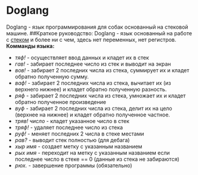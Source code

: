 # Doglang
Doglang - язык программирования для собак основанный на стековой машине.
##Краткое руководство:
Doglang - язык основанный на работе с [стеком](https://ru.wikipedia.org/wiki/%D0%A1%D1%82%D0%B5%D0%BA) и более ни с чем, здесь нет переменных, нет регистров.
**Комманды языка:**
* *тяф!* - осуществляет ввод данных и кладет их в стек
* *гав!* - забирает последнее число из стек и выводит на экран
* *вов!* - забирает 2 последних числа из стека, суммирует их и кладет обратно полученную сумму.
* *ваф!* - забирает 2 последних числа из стека, вычитает их (из верхнего нижнее) и кладет обратно полученную разность.
* *ряф* -  забирает 2 последних числа из стека, умножает их и кладет обратно полученное произведение
* *вуф* - забирает 2 последних числа из стека, делит их на цело (верхнее на нижнее) и кладет обратно полученное частное.
* *тряв! число* - кладет указанное число в стек
* *тряф!* - удаляет последнее число из стека
* *руф!* - меняет последних 2 числа в стеке местами
* *рав?* - выводит стек полностью (для дебага)
* *хыр имя* - создает метку с указанным названием
* *рых имя* - переходит на метку с указанным названием если последнее число в стеке == 0 (данные из стека не забираются)
* *рюх.* - завершение программы (обязательно)

